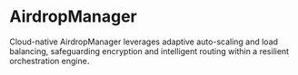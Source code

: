 # AirdropManager
Cloud-native AirdropManager leverages adaptive auto-scaling and load balancing, safeguarding encryption and intelligent routing within a resilient orchestration engine.
